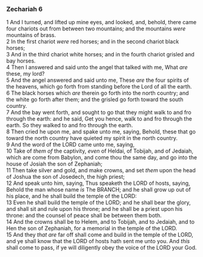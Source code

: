 ### Zechariah 6

1 And I turned, and lifted up mine eyes, and looked, and, behold, there came four chariots out from between two mountains; and the mountains *were* mountains of brass.  
2 In the first chariot *were* red horses; and in the second chariot black horses;  
3 And in the third chariot white horses; and in the fourth chariot grisled and bay horses.  
4 Then I answered and said unto the angel that talked with me, What *are* these, my lord?  
5 And the angel answered and said unto me, These *are* the four spirits of the heavens, which go forth from standing before the Lord of all the earth.  
6 The black horses which *are* therein go forth into the north country; and the white go forth after them; and the grisled go forth toward the south country.  
7 And the bay went forth, and sought to go that they might walk to and fro through the earth: and he said, Get you hence, walk to and fro through the earth. So they walked to and fro through the earth.  
8 Then cried he upon me, and spake unto me, saying, Behold, these that go toward the north country have quieted my spirit in the north country.  
9 And the word of the LORD came unto me, saying,  
10 Take of *them of* the captivity, *even* of Heldai, of Tobijah, and of Jedaiah, which are come from Babylon, and come thou the same day, and go into the house of Josiah the son of Zephaniah;  
11 Then take silver and gold, and make crowns, and set *them* upon the head of Joshua the son of Josedech, the high priest;  
12 And speak unto him, saying, Thus speaketh the LORD of hosts, saying, Behold the man whose name *is* The BRANCH; and he shall grow up out of his place, and he shall build the temple of the LORD:  
13 Even he shall build the temple of the LORD; and he shall bear the glory, and shall sit and rule upon his throne; and he shall be a priest upon his throne: and the counsel of peace shall be between them both.  
14 And the crowns shall be to Helem, and to Tobijah, and to Jedaiah, and to Hen the son of Zephaniah, for a memorial in the temple of the LORD.  
15 And they *that are* far off shall come and build in the temple of the LORD, and ye shall know that the LORD of hosts hath sent me unto you. And *this* shall come to pass, if ye will diligently obey the voice of the LORD your God.  
